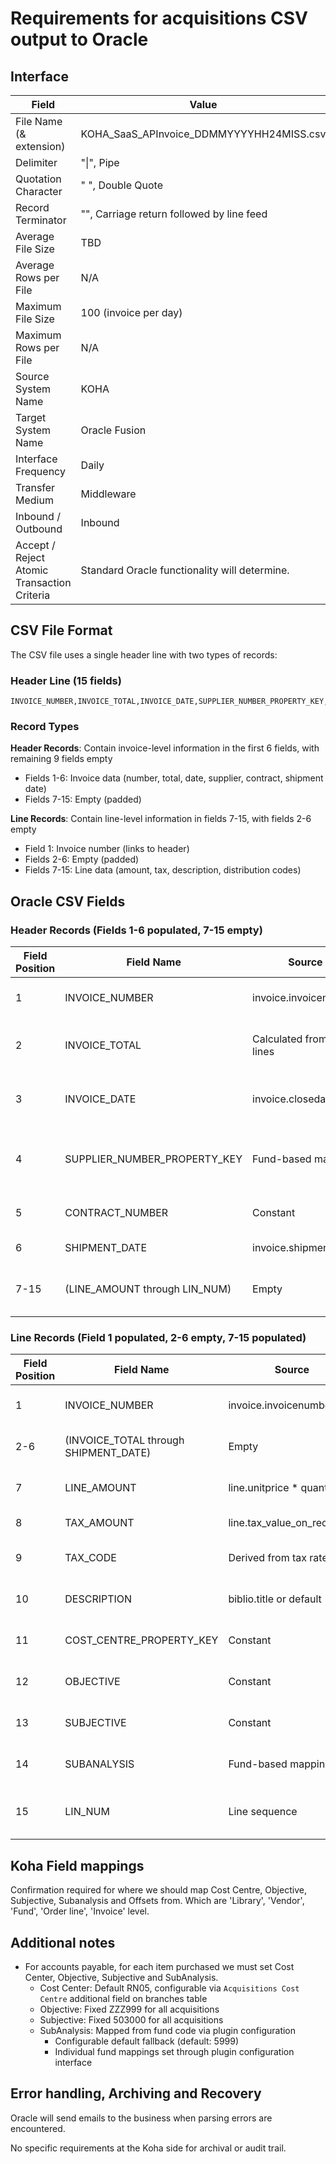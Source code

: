 # Requirements for acquisitions CSV output to Oracle

## Interface

| Field                                       | Value                                             |
| ------------------------------------------- | ------------------------------------------------- |
| File Name (& extension)                     | KOHA_SaaS_APInvoice_DDMMYYYYHH24MISS.csv          |
| Delimiter                                   | "\|", Pipe                                        |
| Quotation Character                         | " ", Double Quote                                 |
| Record Terminator                           | "<CR><LF>", Carriage return followed by line feed |
| Average File Size                           | TBD                                               |
| Average Rows per File                       | N/A                                               |
| Maximum File Size                           | 100 (invoice per day)                             |
| Maximum Rows per File                       | N/A                                               |
| Source System Name                          | KOHA                                              |
| Target System Name                          | Oracle Fusion                                     |
| Interface Frequency                         | Daily                                             |
| Transfer Medium                             | Middleware                                        |
| Inbound / Outbound                          | Inbound                                           |
| Accept / Reject Atomic Transaction Criteria | Standard Oracle functionality will determine.     |

## CSV File Format

The CSV file uses a single header line with two types of records:

### Header Line (15 fields)

```
INVOICE_NUMBER,INVOICE_TOTAL,INVOICE_DATE,SUPPLIER_NUMBER_PROPERTY_KEY,CONTRACT_NUMBER,SHIPMENT_DATE,LINE_AMOUNT,TAX_AMOUNT,TAX_CODE,DESCRIPTION,COST_CENTRE_PROPERTY_KEY,OBJECTIVE,SUBJECTIVE,SUBANALYSIS,LIN_NUM
```

### Record Types

**Header Records**: Contain invoice-level information in the first 6 fields, with remaining 9 fields empty

- Fields 1-6: Invoice data (number, total, date, supplier, contract, shipment date)
- Fields 7-15: Empty (padded)

**Line Records**: Contain line-level information in fields 7-15, with fields 2-6 empty

- Field 1: Invoice number (links to header)
- Fields 2-6: Empty (padded)
- Fields 7-15: Line data (amount, tax, description, distribution codes)

## Oracle CSV Fields

### Header Records (Fields 1-6 populated, 7-15 empty)

| Field Position | Field Name                    | Source                      | Sample Data      | Comments                                 |
| -------------- | ----------------------------- | --------------------------- | ---------------- | ---------------------------------------- |
| 1              | INVOICE_NUMBER                | invoice.invoicenumber       | INV-KOHA-RBKC-31 | Invoice number from Koha                 |
| 2              | INVOICE_TOTAL                 | Calculated from order lines | 5200             | Sum of all line amounts for invoice      |
| 3              | INVOICE_DATE                  | invoice.closedate           | 03/21/2025       | Date invoice was closed in Koha          |
| 4              | SUPPLIER_NUMBER_PROPERTY_KEY  | Fund-based mapping          | 3513             | Mapped from fund code to supplier number |
| 5              | CONTRACT_NUMBER               | Constant                    | C50335           | Fixed contract number                    |
| 6              | SHIPMENT_DATE                 | invoice.shipmentdate        | 03/20/2025       | Date of shipment                         |
| 7-15           | (LINE_AMOUNT through LIN_NUM) | Empty                       | (empty)          | Empty fields for header records          |

### Line Records (Field 1 populated, 2-6 empty, 7-15 populated)

| Field Position | Field Name                            | Source                      | Sample Data                   | Comments                         |
| -------------- | ------------------------------------- | --------------------------- | ----------------------------- | -------------------------------- |
| 1              | INVOICE_NUMBER                        | invoice.invoicenumber       | INV-KOHA-RBKC-31              | Links line to header record      |
| 2-6            | (INVOICE_TOTAL through SHIPMENT_DATE) | Empty                       | (empty)                       | Empty fields for line records    |
| 7              | LINE_AMOUNT                           | line.unitprice \* quantity  | 4000                          | Line amount in pence             |
| 8              | TAX_AMOUNT                            | line.tax_value_on_receiving | 0                             | Tax amount in pence              |
| 9              | TAX_CODE                              | Derived from tax rate       | ZERO / STANDARD               | ZERO (0%), STANDARD (20%)        |
| 10             | DESCRIPTION                           | biblio.title or default     | Invoice for educational books | Item description                 |
| 11             | COST_CENTRE_PROPERTY_KEY              | Constant                    | RN05                          | Cost center for all acquisitions |
| 12             | OBJECTIVE                             | Constant                    | ZZZ999                        | Objective for all acquisitions   |
| 13             | SUBJECTIVE                            | Constant                    | 503000                        | Subjective for all acquisitions  |
| 14             | SUBANALYSIS                           | Fund-based mapping          | 5460                          | Mapped from fund code            |
| 15             | LIN_NUM                               | Line sequence               | 1                             | Line number within invoice       |

## Koha Field mappings

Confirmation required for where we should map Cost Centre, Objective, Subjective, Subanalysis and Offsets from.
Which are 'Library', 'Vendor', 'Fund', 'Order line', 'Invoice' level.

## Additional notes

- For accounts payable, for each item purchased we must set Cost Center, Objective, Subjective and SubAnalysis.
  - Cost Center: Default RN05, configurable via `Acquisitions Cost Centre` additional field on branches table
  - Objective: Fixed ZZZ999 for all acquisitions
  - Subjective: Fixed 503000 for all acquisitions
  - SubAnalysis: Mapped from fund code via plugin configuration
    - Configurable default fallback (default: 5999)
    - Individual fund mappings set through plugin configuration interface

## Error handling, Archiving and Recovery

Oracle will send emails to the business when parsing errors are encountered.

No specific requirements at the Koha side for archival or audit trail.
